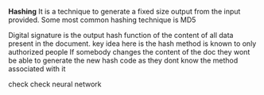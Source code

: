**Hashing**
It is a technique to generate a fixed size output from the input provided.
Some most common hashing technique is MD5 

Digital signature is the output hash function of the content of all data present in the document.
key idea here is the hash method is known to only authorized people
If somebody changes the content of the doc they wont be able to generate the new hash code as they dont know the method associated 
with it


check
check
neural network